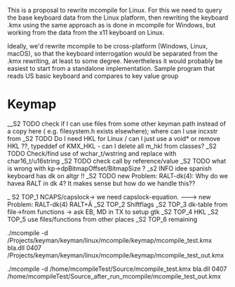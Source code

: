 
This is a proposal to rewrite  mcompile for Linux.  For this we need to  query the base keyboard data from the Linux platform, then rewriting the keyboard .kmx using the same approach as is done in mcompile for Windows, but working from the data from the x11 keyboard on Linux.

Ideally, we'd rewrite mcompile to be cross-platform (Windows, Linux, macOS), so that the keyboard interrogation would be separated from the .kmx rewriting, at least to some degree. Nevertheless it would probably be easiest to start from a standalone implementation. 
Sample program that reads US basic keyboard and compares to key value group

# Keymap

__S2 TODO check if I can use files from some other keyman path instead of a copy here ( e.g. filesystem.h exists elsewhere); where can I use incxstr from
_S2 TODO Do I need HKL for Linux / can I just use a void* or remove HKL ??,  typeddef of KMX_HKL - can I delete all m_hkl from classes?
_S2 TODO Check/find use of wchar_t/wstring and replace with char16_t/u16string
_S2 TODO check call by reference/value
_S2 TODO what is wrong with kp->dpBitmapOffset/BitmapSize ?
_s2 INFO idee spanish keyboard has dk on altgr !!
_S2 TODO new Problem: RALT-dk(4): Why do we havea RALT in dk 4? It makes sense but how do we handle this??

_   S2 TOP_1 NCAPS/capslock-> we need capslock-equation. ---> new Problem: RALT-dk(4)  RALT+Ä
_S2 TOP_2 Shiftflags
   _S2 TOP_3 dk-table from file->from functions -> ask EB, MD in TX to setup gtk
   _S2 TOP_4 HKL
   _S2 TOP_5 use files/functions from other places
_S2 TOP_6 remaining


./mcompile -d /Projects/keyman/keyman/linux/mcompile/keymap/mcompile_test.kmx bla.dll 0407 /Projects/keyman/keyman/linux/mcompile/keymap/mcompile_test_out.kmx

./mcompile -d     /home/mcompileTest/Source/mcompile_test.kmx bla.dll 0407 /home/mcompileTest/Source_after_run_mcompile/mcompile_test_out.kmx
